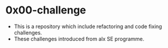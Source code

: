 # 0x00-challenge
* This is a repository which include refactoring and code fixing challenges.
* These challenges introduced from alx SE programme.
